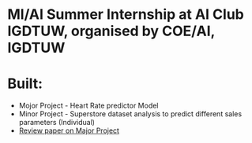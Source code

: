 

# Ml/AI Summer Internship at AI Club IGDTUW, organised by COE/AI, IGDTUW
# Built:
- Mojor Project - Heart Rate predictor Model 
- Minor Project - Superstore dataset analysis to predict different sales parameters (Individual)
- [Review paper on Major Project](https://drive.google.com/file/d/1TsJnInHTDLE4nYRv0j7QMkV2edceSLy_/view?usp=sharing)


